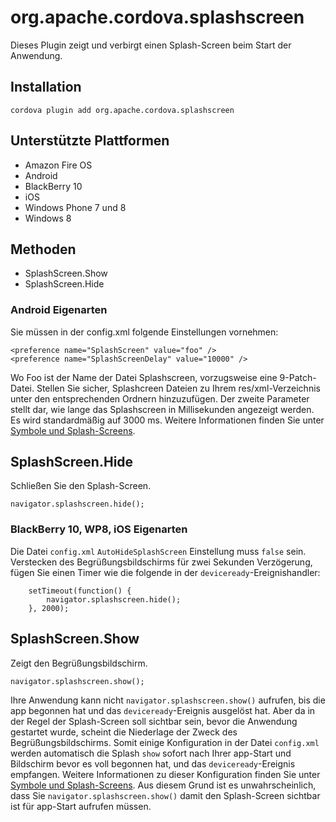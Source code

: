 <!---
    Licensed to the Apache Software Foundation (ASF) under one
    or more contributor license agreements.  See the NOTICE file
    distributed with this work for additional information
    regarding copyright ownership.  The ASF licenses this file
    to you under the Apache License, Version 2.0 (the
    "License"); you may not use this file except in compliance
    with the License.  You may obtain a copy of the License at

      http://www.apache.org/licenses/LICENSE-2.0

    Unless required by applicable law or agreed to in writing,
    software distributed under the License is distributed on an
    "AS IS" BASIS, WITHOUT WARRANTIES OR CONDITIONS OF ANY
    KIND, either express or implied.  See the License for the
    specific language governing permissions and limitations
    under the License.
-->

# org.apache.cordova.splashscreen

Dieses Plugin zeigt und verbirgt einen Splash-Screen beim Start der Anwendung.

## Installation

    cordova plugin add org.apache.cordova.splashscreen
    

## Unterstützte Plattformen

*   Amazon Fire OS
*   Android
*   BlackBerry 10
*   iOS
*   Windows Phone 7 und 8
*   Windows 8

## Methoden

*   SplashScreen.Show
*   SplashScreen.Hide

### Android Eigenarten

Sie müssen in der config.xml folgende Einstellungen vornehmen:

    <preference name="SplashScreen" value="foo" />
    <preference name="SplashScreenDelay" value="10000" />
    

Wo Foo ist der Name der Datei Splashscreen, vorzugsweise eine 9-Patch-Datei. Stellen Sie sicher, Splashcreen Dateien zu Ihrem res/xml-Verzeichnis unter den entsprechenden Ordnern hinzuzufügen. Der zweite Parameter stellt dar, wie lange das Splashscreen in Millisekunden angezeigt werden. Es wird standardmäßig auf 3000 ms. Weitere Informationen finden Sie unter [Symbole und Splash-Screens][1].

 [1]: http://cordova.apache.org/docs/en/edge/config_ref_images.md.html

## SplashScreen.Hide

Schließen Sie den Splash-Screen.

    navigator.splashscreen.hide();
    

### BlackBerry 10, WP8, iOS Eigenarten

Die Datei `config.xml` `AutoHideSplashScreen` Einstellung muss `false` sein. Verstecken des Begrüßungsbildschirms für zwei Sekunden Verzögerung, fügen Sie einen Timer wie die folgende in der `deviceready`-Ereignishandler:

        setTimeout(function() {
            navigator.splashscreen.hide();
        }, 2000);
    

## SplashScreen.Show

Zeigt den Begrüßungsbildschirm.

    navigator.splashscreen.show();
    

Ihre Anwendung kann nicht `navigator.splashscreen.show()` aufrufen, bis die app begonnen hat und das `deviceready`-Ereignis ausgelöst hat. Aber da in der Regel der Splash-Screen soll sichtbar sein, bevor die Anwendung gestartet wurde, scheint die Niederlage der Zweck des Begrüßungsbildschirms. Somit einige Konfiguration in der Datei `config.xml` werden automatisch die Splash `show` sofort nach Ihrer app-Start und Bildschirm bevor es voll begonnen hat, und das `deviceready`-Ereignis empfangen. Weitere Informationen zu dieser Konfiguration finden Sie unter [Symbole und Splash-Screens][1]. Aus diesem Grund ist es unwahrscheinlich, dass Sie `navigator.splashscreen.show()` damit den Splash-Screen sichtbar ist für app-Start aufrufen müssen.
